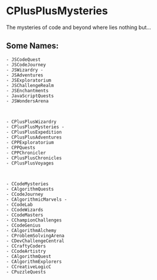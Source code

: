 # CPlusPlusMysteries
The mysteries of code and beyond where lies nothing but...

## Some Names:
    - JSCodeQuest
    - JSCodeJourney
    - JSWizardry - 
    - JSAdventures
    - JSExploratorium
    - JSChallengeRealm
    - JSEnchantments
    - JavaScriptQuests
    - JSWondersArena



    - CPlusPlusWizardry
    - CPlusPlusMysteries - 
    - CPlusPlusExpedition
    - CPlusPlusAdventures
    - CPPExploratorium
    - CPPQuests
    - CPPChronicler
    - CPlusPlusChronicles
    - CPlusPlusVoyages



    - CCodeMysteries
    - CAlgorithmQuests
    - CCodeJourney
    - CAlgorithmicMarvels - 
    - CCodeLab
    - CCodeWizards
    - CCodeMasters
    - CChampionChallenges
    - CCodeGenius
    - CAlgorithmAlchemy
    - CProblemSolvingArena
    - CDevChallengeCentral
    - CCraftyCoders
    - CCodeArtistry
    - CAlgorithmQuest
    - CAlgorithmExplorers
    - CCreativeLogicC
    - CPuzzleQuests
